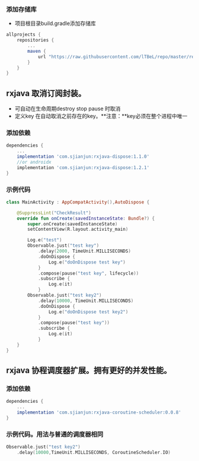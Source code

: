 ### 添加存储库
- 项目根目录build.gradle添加存储库
```groovy
allprojects {
    repositories {
        ...
        maven {
            url "https://raw.githubusercontent.com/lTBeL/repo/master/repository"
        }
    }
}
```
## rxjava 取消订阅封装。
- 可自动在生命周期destroy stop pause 时取消
- 定义key 在自动取消之前存在的key。**注意：**key必须在整个进程中唯一
### 添加依赖
```groovy
dependencies {
    ...
    implementation 'com.sjianjun:rxjava-dispose:1.1.0'
    //or androidx
    implementation 'com.sjianjun:rxjava-dispose:1.2.1'
}
```

### 示例代码
```kotlin
class MainActivity : AppCompatActivity(),AutoDispose {

    @SuppressLint("CheckResult")
    override fun onCreate(savedInstanceState: Bundle?) {
        super.onCreate(savedInstanceState)
        setContentView(R.layout.activity_main)

        Log.e("test")
        Observable.just("test key")
            .delay(2000, TimeUnit.MILLISECONDS)
            .doOnDispose {
                Log.e("doOnDispose test key")
            }
            .compose(pause("test key", lifecycle))
            .subscribe {
                Log.e(it)
            }
        Observable.just("test key2")
            .delay(10000, TimeUnit.MILLISECONDS)
            .doOnDispose {
                Log.e("doOnDispose test key2")
            }
            .compose(pause("test key"))
            .subscribe {
                Log.e(it)
            }
    }
}
```

## rxjava 协程调度器扩展。拥有更好的并发性能。

### 添加依赖
```groovy
dependencies {
    ...
    implementation 'com.sjianjun:rxjava-coroutine-scheduler:0.0.8'
}
```

### 示例代码。用法与普通的调度器相同
```kotlin
Observable.just("test key2")
    .delay(10000,TimeUnit.MILLISECONDS, CoroutineScheduler.IO)

```